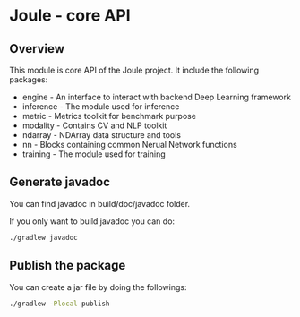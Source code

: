 Joule - core API
================

## Overview

This module is core API of the Joule project. It include the following packages:

- engine - An interface to interact with backend Deep Learning framework
- inference - The module used for inference
- metric - Metrics toolkit for benchmark purpose
- modality - Contains CV and NLP toolkit
- ndarray - NDArray data structure and tools
- nn - Blocks containing common Nerual Network functions
- training - The module used for training


## Generate javadoc

You can find javadoc in build/doc/javadoc folder.

If you only want to build javadoc you can do:

```sh
./gradlew javadoc
```

## Publish the package

You can create a jar file by doing the followings:

```bash
./gradlew -Plocal publish
```